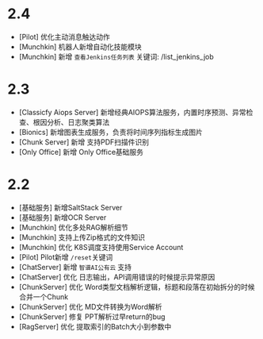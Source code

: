# 2.4

* [Pilot] 优化主动消息触达动作
* [Munchkin] 机器人新增自动化技能模块
* [Munchkin] 新增 `查看Jenkins任务列表` 关键词: /list_jenkins_job

# 2.3

* [Classicfy Aiops Server] 新增经典AIOPS算法服务，内置时序预测、异常检查、根因分析、日志聚类算法
* [Bionics] 新增图表生成服务，负责将时间序列指标生成图片
* [Chunk Server] 新增 支持PDF扫描件识别
* [Only Office] 新增 Only Office基础服务

# 2.2

* [基础服务] 新增SaltStack Server
* [基础服务] 新增OCR Server
* [Munchkin] 优化多处RAG解析细节
* [Munchkin] 支持上传Zip格式的文件知识
* [Munchkin] 优化  K8S调度支持使用Service Account
* [Pilot] Pilot新增 `/reset`关键词
* [ChatServer] 新增 `智谱AI公有云` 支持
* [ChatServer] 优化 日志输出，API调用错误的时候提示异常原因
* [ChunkServer] 优化 Word类型文档解析逻辑，标题和段落在初始拆分的时候合并一个Chunk
* [ChunkServer] 优化 MD文件转换为Word解析
* [ChunkServer] 修复 PPT解析过早return的bug
* [RagServer] 优化 提取索引的Batch大小到参数中
